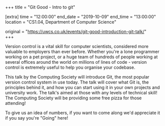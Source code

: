 +++
title = "Git Good - Intro to git"

[extra]
time = "12:00:00"
end_date = "2019-10-09"
end_time = "13:00:00"
location = "CS1.04, Department of Computer Science"

original = "https://uwcs.co.uk/events/git-good-introduction-git-talk/"    
+++

Version control is a vital skill for computer scientists, considered more valuable to employers than ever before. Whether you're a lone programmer working on a pet project, or a huge team of hundreds of people working at several offices around the world on millions of lines of code - version control is extremely useful to help you organise your codebase.  

This talk by the Computing Society will introduce Git, the most popular version control system in use today. The talk will cover what Git is, the principles behind it, and how you can start using it in your own projects and university work. The talk's aimed at those with any levels of technical skill\! The Computing Society will be providing some free pizza for those attending\!  

To give us an idea of numbers, if you want to come along we'd appreciate it if you say you're "Going" here\!

